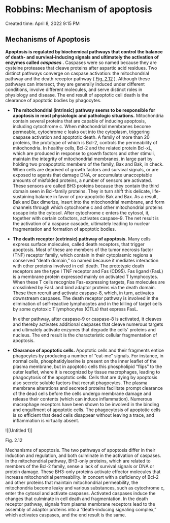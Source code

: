 # Robbins: Mechanism of apoptosis

Created time: April 8, 2022 9:15 PM

## Mechanisms of Apoptosis

**Apoptosis is regulated by biochemical pathways that control the balance of death- and survival-inducing signals and ultimately the activation of enzymes called *caspases* .** Caspases were so named because they are cysteine proteases that cleave proteins after aspartic acid residues. Two distinct pathways converge on caspase activation: the mitochondrial pathway and the death receptor pathway ( [Fig. 2.12](https://www-clinicalkey-com.eproxy.lib.hku.hk/f0065) ). Although these pathways can intersect, they are generally induced under different conditions, involve different molecules, and serve distinct roles in physiology and disease. The end result of apoptotic cell death is the clearance of apoptotic bodies by phagocytes.

- **The mitochondrial (intrinsic) pathway seems to be responsible for apoptosis in most physiologic and pathologic situations.** Mitochondria contain several proteins that are capable of inducing apoptosis, including cytochrome c. When mitochondrial membranes become permeable, cytochrome c leaks out into the cytoplasm, triggering caspase activation and apoptotic death. A family of more than 20 proteins, the prototype of which is Bcl-2, controls the permeability of mitochondria. In healthy cells, Bcl-2 and the related protein Bcl-xL, which are produced in response to growth factors and other stimuli, maintain the integrity of mitochondrial membranes, in large part by holding two proapoptotic members of the family, Bax and Bak, in check. When cells are deprived of growth factors and survival signals, or are exposed to agents that damage DNA, or accumulate unacceptable amounts of misfolded proteins, a number of sensors are activated. These sensors are called BH3 proteins because they contain the third domain seen in Bcl-family proteins. They in turn shift this delicate, life-sustaining balance in favor of pro-apoptotic Bak and Bax. As a result, Bak and Bax dimerize, insert into the mitochondrial membrane, and form channels through which cytochrome c and other mitochondrial proteins escape into the cytosol. After cytochrome c enters the cytosol, it, together with certain cofactors, activates caspase-9. The net result is the activation of a caspase cascade, ultimately leading to nuclear fragmentation and formation of apoptotic bodies.
- **The death receptor (extrinsic) pathway of apoptosis.** Many cells express surface molecules, called death receptors, that trigger apoptosis. Most of these are members of the tumor necrosis factor (TNF) receptor family, which contain in their cytoplasmic regions a conserved “death domain,” so named because it mediates interaction with other proteins involved in cell death. The prototypic death receptors are the type I TNF receptor and Fas (CD95). Fas ligand (FasL) is a membrane protein expressed mainly on activated T lymphocytes. When these T cells recognize Fas-expressing targets, Fas molecules are crosslinked by FasL and bind adaptor proteins via the death domain. These then recruit and activate caspase-8, which, in turn, activates downstream caspases. The death receptor pathway is involved in the elimination of self-reactive lymphocytes and in the killing of target cells by some cytotoxic T lymphocytes (CTLs) that express FasL.
    
    In either pathway, after caspase-9 or caspase-8 is activated, it cleaves and thereby activates additional caspases that cleave numerous targets and ultimately activate enzymes that degrade the cells' proteins and nucleus. The end result is the characteristic cellular fragmentation of apoptosis.
    
- **Clearance of apoptotic cells.** Apoptotic cells and their fragments entice phagocytes by producing a number of “eat-me” signals. For instance, in normal cells, phosphatidylserine is present on the inner leaflet of the plasma membrane, but in apoptotic cells this phospholipid “flips” to the outer leaflet, where it is recognized by tissue macrophages, leading to phagocytosis of the apoptotic cells. Cells that are dying by apoptosis also secrete soluble factors that recruit phagocytes. The plasma membrane alterations and secreted proteins facilitate prompt clearance of the dead cells before the cells undergo membrane damage and release their contents (which can induce inflammation). Numerous macrophage receptors have been shown to be involved in the binding and engulfment of apoptotic cells. The phagocytosis of apoptotic cells is so efficient that dead cells disappear without leaving a trace, and inflammation is virtually absent.

![[Untitled 1]]

Fig. 2.12

Mechanisms of apoptosis. The two pathways of apoptosis differ in their induction and regulation, and both culminate in the activation of caspases. In the mitochondrial pathway, BH3-only proteins, which are related to members of the Bcl-2 family, sense a lack of survival signals or DNA or protein damage. These BH3-only proteins activate effector molecules that increase mitochondrial permeability. In concert with a deficiency of Bcl-2 and other proteins that maintain mitochondrial permeability, the mitochondria become leaky and various substances, such as cytochrome c, enter the cytosol and activate caspases. Activated caspases induce the changes that culminate in cell death and fragmentation. In the death receptor pathway, signals from plasma membrane receptors lead to the assembly of adaptor proteins into a “death-inducing signaling complex,” which activates caspases, and the end result is the same.